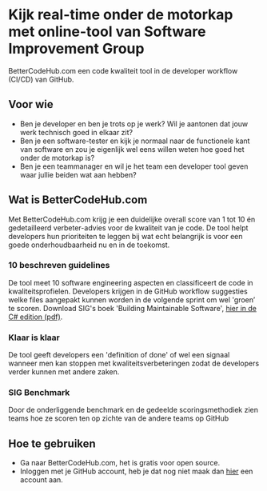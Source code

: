 # Kijk real-time onder de motorkap met online-tool van Software Improvement Group

BetterCodeHub.com een code kwaliteit tool in de developer workflow (CI/CD) van GitHub.

## Voor wie
- Ben je developer en ben je trots op je werk? Wil je aantonen dat jouw werk technisch goed in elkaar zit? 
- Ben je een software-tester en kijk je normaal naar de functionele kant van software en zou je eigenlijk wel eens willen weten hoe goed het onder de motorkap is? 
- Ben je een teammanager en wil je het team een developer tool geven waar jullie beiden wat aan hebben?

## Wat is BetterCodeHub.com
Met BetterCodeHub.com krijg je een duidelijke overall score van 1 tot 10 én gedetailleerd verbeter-advies voor de kwaliteit van je code. De tool helpt developers hun prioriteiten te leggen bij wat echt belangrijk is voor een goede onderhoudbaarheid nu en in de toekomst. 

### 10 beschreven guidelines
De tool meet 10 software engineering aspecten en classificeert de code in kwaliteitsprofielen. Developers krijgen in de GitHub workflow suggesties welke files aangepakt kunnen worden in de volgende sprint om wel 'groen’ te scoren. Download SIG's boek 'Building Maintainable Software', [hier in de C# edition (pdf)](https://www.sig.eu/wp-content/uploads/2017/02/Building_Maintainable_Software_C_Sharp_SIG.pdf).


### Klaar is klaar
De tool geeft developers een 'definition of done' of wel een signaal wanneer men kan stoppen met kwaliteitsverbeteringen zodat de developers verder kunnen met andere zaken. 

### SIG Benchmark 
Door de onderliggende benchmark en de gedeelde scoringsmethodiek zien teams hoe ze scoren ten op zichte van de andere teams op GitHub


## Hoe te gebruiken
- Ga naar BetterCodeHub.com, het is gratis voor open source. 
- Inloggen met je GitHub account, heb je dat nog niet maak dan [hier](https://github.com/join?source=header-home) een account  aan.
